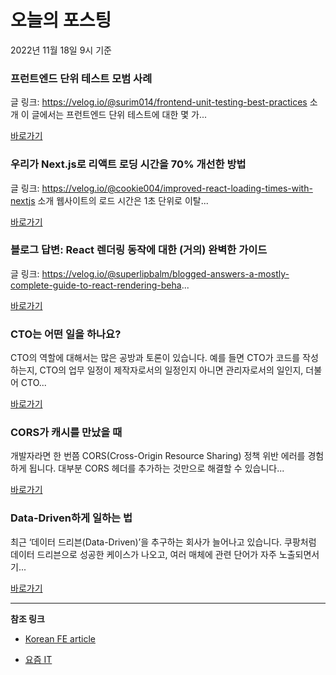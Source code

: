 # 오늘의 포스팅 
2022년 11월 18일 9시 기준 

###   프런트엔드 단위 테스트 모범 사례 

 글 링크: https://velog.io/@surim014/frontend-unit-testing-best-practices 소개 이 글에서는 프런트엔드 단위 테스트에 대한 몇 가... 

 [바로가기](https://kofearticle.substack.com/p/korean-fe-article-043) 

###  우리가 Next.js로 리액트 로딩 시간을 70% 개선한 방법 

 글 링크: https://velog.io/@cookie004/improved-react-loading-times-with-nextjs 소개 웹사이트의 로드 시간은 1초 단위로 이탈... 

 [바로가기](https://kofearticle.substack.com/p/korean-fe-article-nextjs-70) 

###  블로그 답변: React 렌더링 동작에 대한 (거의) 완벽한 가이드 

 글 링크: https://velog.io/@superlipbalm/blogged-answers-a-mostly-complete-guide-to-react-rendering-beha... 

 [바로가기](https://kofearticle.substack.com/p/korean-fe-article-react) 

### CTO는 어떤 일을 하나요? 

 CTO의 역할에 대해서는 많은 공방과 토론이 있습니다. 예를 들면 CTO가 코드를 작성하는지, CTO의 업무 일정이 제작자로서의 일정인지 아니면 관리자로서의 일인지, 더불어 CTO... 

 [바로가기](https://yozm.wishket.com/magazine/detail/1791/) 

### CORS가 캐시를 만났을 때 

 개발자라면 한 번쯤 CORS(Cross-Origin Resource Sharing) 정책 위반 에러를 경험하게 됩니다. 대부분 CORS 헤더를 추가하는 것만으로 해결할 수 있습니다... 

 [바로가기](https://yozm.wishket.com/magazine/detail/1782/) 

### Data-Driven하게 일하는 법 

 최근 ‘데이터 드리븐(Data-Driven)’을 추구하는 회사가 늘어나고 있습니다. 쿠팡처럼 데이터 드리븐으로 성공한 케이스가 나오고, 여러 매체에 관련 단어가 자주 노출되면서 기... 

 [바로가기](https://yozm.wishket.com/magazine/detail/1785/) 

---

**참조 링크**

- [Korean FE article](https://kofearticle.substack.com) 

- [요즘 IT](https://yozm.wishket.com/magazine) 

